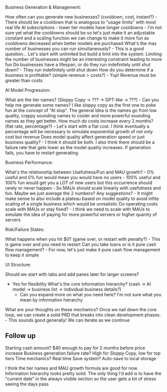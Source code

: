 Business Generation & Management:

How often can you generate new businesses? (cooldown, cost, instant?)
    - There should be a cooldown that is analogous to "usage limits" with most real life AI subscriptions
    - lower tier models have longer cooldowns
    - I'm not sure yet what the cooldowns should be so let's just make it an adjustable constant and a scaling function we can change to make it more fun as cooldowns decreased when better models are purchased
What's the max number of businesses you can run simultaneously?
    - This is a good question... Let's start with unlimited but build a limit into the system. Limiting the number of businesses might be an interesting constraint leading to more fun
Do businesses have a lifespan, or do they run indefinitely until shut down?
    - They run indefinitely until shut down
How do you determine if a business is profitable? (simple revenue > costs?)
    - Yup! Revenue must be greater than costs

AI Model Progression:

What are the tier names? (Sloppy Copy → ??? → GPT-like → ???)
    - Can you help me generate some names? I like sloppy copy as the first one to poke fun at the concept of "AI slop". The general idea is the names go from low quality, crappy sounding names to cooler and more powerful sounding names as they get better.
How much do costs increase every 2 months? (flat rate, percentage?)
    - Let's start with a flat cost. I think eventually a percentage will be necessary to simulate exponential growth of not only cost but revenue
Does model quality affect generation speed or just business quality?
    - I think it should be both. I also think there should be a failure rate that gets lower as the model quality increases. If generation fails, you have to restart generating.

Business Performance:

What's the relationship between Usefulness/Fun and MAU growth?
    - 0% useful and 0% fun would mean you would have no users
    - 100% useful and 100% fun would get you a LOT of new users but this occurrence should rarely or never happen
    - So MAUs should scale linearly with usefulness and fun. Maybe we just average the 2 numbers? Any suggestions?
    - It might make sense to also include a plateau based on model quality to avoid infite scaling of a single business which would be unrealistic
Do operating costs scale with MAUs or stay fixed?
    - I think we need to scale with MAUs to simulate the idea of paying for more powerful servers or higher quanity of servers

Risk/Failure States:

What happens when you hit $0? (game over, or restart with penalty?)
    - This is game over and you need to restart
Can you take loans or is it pure cash flow management?
    - For now, let's just make it pure cash flow management to keep it simple

UI Structure:

Should we start with tabs and add panes later for larger screens?
  - Yes for flexibility
What's the core information hierarchy? (cash → AI model → business list → individual business details?)
    - Can you expand more on what you need here? I'm not sure what you mean by information hierarchy

What are your thoughts on these mechanics? Once we nail down the core loop, we can create a solid PRD that breaks into clean development phases.
    - This sounds good generally! We can iterate as we continue

## Follow up

Starting cash amount? $40 enough to pay for 2 months before price increase
Business generation failure rate? High for Sloppy Copy, low for top tiers
Time mechanics? Real time
Save system? Auto-save to local storage

I think the tier names and MAU growth formula are good for now. Information hierarchy looks pretty solid. The only thing I'd add is to have the "current date" in the always visible section so the user gets a bit of stress seeing the days pass